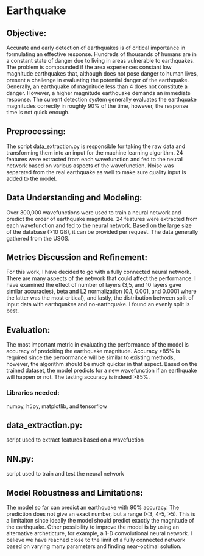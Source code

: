 # Earthquake

## Objective:

Accurate and early detection of earthquakes is of critical importance in formulating an effective response. Hundreds of thousands of humans are in a constant state of danger due to living in areas vulnerable to earthquakes. The problem is compounded if the area experiences constant low magnitude earthquakes that, although does not pose danger to human lives, present a challenge in evaluating the potential danger of the earthquake. Generally, an earthquake of magnitude less than 4 does not constitute a danger. However, a higher magnitude earthquake demands an immediate response. The current detection system generally evaluates the earthquake magnitudes correctly in roughly 90% of the time, however, the response time is not quick enough.

## Preprocessing:

The script data_extraction.py is responsible for taking the raw data and transforming them into an input for the machine learning algorithm. 24 features were extracted from each wavefunction and fed to the neural network based on various aspects of the wavefunction. Noise was separated from the real earthquake as well to make sure quality input is added to the model.

## Data Understanding and Modeling:

Over 300,000 wavefunctions were used to train a neural network and predict the order of earthquake magnitude. 24 features were extracted from each wavefunction and fed to the neural network. Based on the large size of the database (>10 GB), it can be provided per request. The data generally gathered from the USGS.

## Metrics Discussion and Refinement:

For this work, I have decided to go with a fully connected neural network. There are many aspects of the network that could affect the performance. I have examined the effect of number of layers (3,5, and 10 layers gave similar accuracies), beta and L2 normalization (0.1, 0.001, and 0.0001 where the latter was the most critical), and lastly, the distribution between split of input data with earthquakes and no-earthquake. I found an evenly split is best.

## Evaluation:

The most important metric in evaluating the performance of the model is accuracy of predciting the earthquake magnitude. Accuracy >85% is required since the peroormance will be similar to existing methods, however, the algorithm should be much quicker in that aspect. Based on the trained dataset, the model predicts for a new wavefunction if an earthquake will happen or not. The testing accuracy is indeed >85%.

### Libraries needed:

numpy, h5py, matplotlib, and tensorflow

## data_extraction.py:
script used to extract features based on a wavefuction

## NN.py:
script used to train and test the neural network

## Model Robustness and Limitations:

The model so far can predict an earthquake with 90% accuracy. The prediction does not give an exact number, but a range (<3, 4-5, >5). This is a limitaiton since ideally the model should predict exactly the magnitude of the earthquake. Other possibility to improve the model is by using an alternative archeticture, for example, a 1-D convolutional neural network. I believe we have reached close to the limit of a fully connected network based on varying many parameters and finding near-optimal solution.
